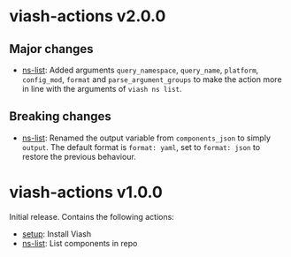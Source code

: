# viash-actions v2.0.0

## Major changes

* [ns-list](ns-list): Added arguments `query_namespace`, `query_name`, `platform`,
  `config_mod`, `format` and `parse_argument_groups` to make the action more in line with the
  arguments of `viash ns list`.
## Breaking changes

* [ns-list](ns-list): Renamed the output variable from `components_json` to simply `output`.
  The default format is `format: yaml`, set to `format: json` to restore the previous
  behaviour.
# viash-actions v1.0.0

Initial release. Contains the following actions:

* [setup](setup): Install Viash
* [ns-list](ns-list): List components in repo